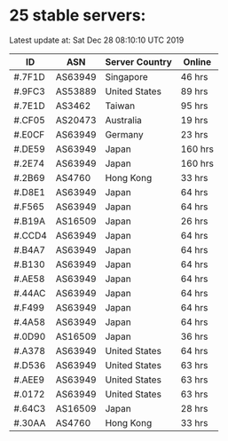 # 25 stable servers:

Latest update at: Sat Dec 28 08:10:10 UTC 2019

| ID | ASN | Server Country | Online |
| -- | --- | -------------- | ------ |
| #.7F1D | AS63949 | Singapore | 46 hrs |
| #.9FC3 | AS53889 | United States | 89 hrs |
| #.7E1D | AS3462 | Taiwan | 95 hrs |
| #.CF05 | AS20473 | Australia | 19 hrs |
| #.E0CF | AS63949 | Germany | 23 hrs |
| #.DE59 | AS63949 | Japan | 160 hrs |
| #.2E74 | AS63949 | Japan | 160 hrs |
| #.2B69 | AS4760 | Hong Kong | 33 hrs |
| #.D8E1 | AS63949 | Japan | 64 hrs |
| #.F565 | AS63949 | Japan | 64 hrs |
| #.B19A | AS16509 | Japan | 26 hrs |
| #.CCD4 | AS63949 | Japan | 64 hrs |
| #.B4A7 | AS63949 | Japan | 64 hrs |
| #.B130 | AS63949 | Japan | 64 hrs |
| #.AE58 | AS63949 | Japan | 64 hrs |
| #.44AC | AS63949 | Japan | 64 hrs |
| #.F499 | AS63949 | Japan | 64 hrs |
| #.4A58 | AS63949 | Japan | 64 hrs |
| #.0D90 | AS16509 | Japan | 36 hrs |
| #.A378 | AS63949 | United States | 64 hrs |
| #.D536 | AS63949 | United States | 63 hrs |
| #.AEE9 | AS63949 | United States | 63 hrs |
| #.0172 | AS63949 | United States | 63 hrs |
| #.64C3 | AS16509 | Japan | 28 hrs |
| #.30AA | AS4760 | Hong Kong | 33 hrs |


